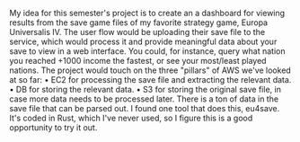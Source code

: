 My idea for this semester's project is to create an a dashboard for viewing results from the save game files of my favorite strategy game, Europa Universalis IV. The user flow would be uploading their save file to the service, which would process it and provide meaningful data about your save to view in a web interface. You could, for instance, query what nation you reached +1000 income the fastest, or see your most/least played nations.
The project would touch on the three "pillars" of AWS we've looked at so far:
•	EC2 for processing the save file and extracting the relevant data.
•	DB for storing the relevant data.
•	S3 for storing the original save file, in case more data needs to be processed later.
There is a ton of data in the save file that can be parsed out. I found one tool that does this, eu4save. It's coded in Rust, which I've never used, so I figure this is a good opportunity to try it out.
